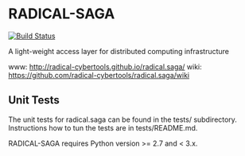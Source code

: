 RADICAL-SAGA
============

[![Build Status](https://travis-ci.org/radical-cybertools/radical.saga.svg?branch=devel)](https://travis-ci.org/radical-cybertools/radical.saga)


A light-weight access layer for distributed computing infrastructure 

  www:  http://radical-cybertools.github.io/radical.saga/
  wiki: https://github.com/radical-cybertools/radical.saga/wiki


Unit Tests
----------

The unit tests for radical.saga can be found in the tests/ subdirectory.
Instructions how to tun the tests are in tests/README.md.
 
RADICAL-SAGA requires Python version >= 2.7 and < 3.x.



